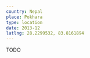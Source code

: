 ```yaml
---
country: Nepal
place: Pokhara
type: location
date: 2013-12
latlng: 28.2299532, 83.8161894
---
```


TODO
